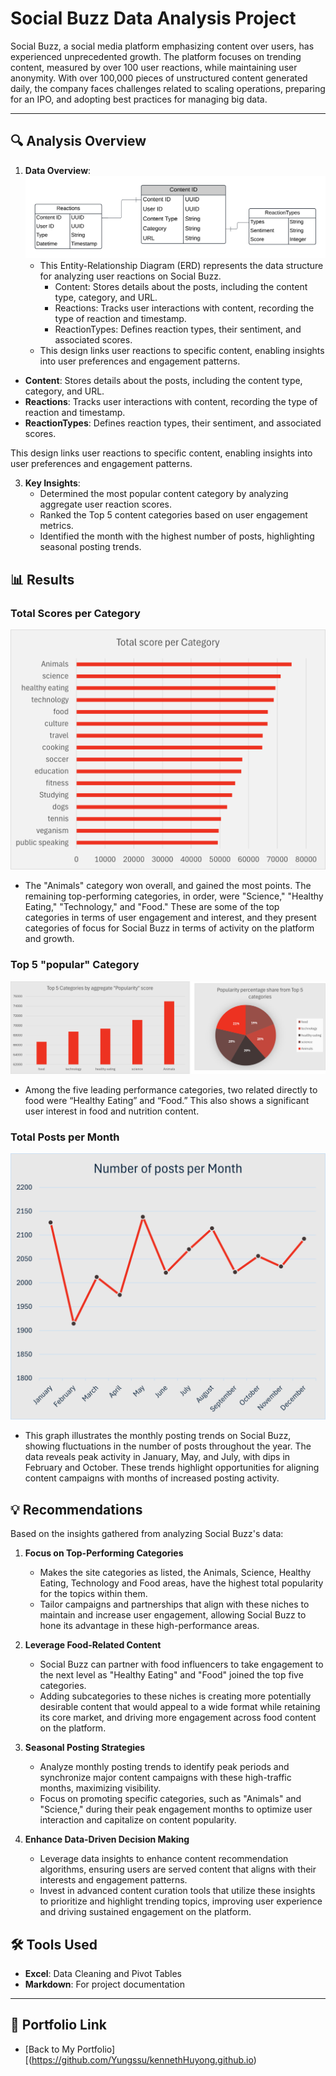# Social Buzz Data Analysis Project

Social Buzz, a social media platform emphasizing content over users, has experienced unprecedented growth. The platform focuses on trending content, measured by over 100 user reactions, while maintaining user anonymity. With over 100,000 pieces of unstructured content generated daily, the company faces challenges related to scaling operations, preparing for an IPO, and adopting best practices for managing big data.

---

## 🔍 Analysis Overview  

1. **Data Overview**:
![Data Overview](https://github.com/Yungssu/ExcelAnalysis/blob/main/SocialBuzzERD.png)
   - This Entity-Relationship Diagram (ERD) represents the data structure for analyzing user reactions on Social Buzz.
      - Content: Stores details about the posts, including the content type, category, and URL.
      - Reactions: Tracks user interactions with content, recording the type of reaction and timestamp.
      - ReactionTypes: Defines reaction types, their sentiment, and associated scores.
   - This design links user reactions to specific content, enabling insights into user preferences and engagement patterns. 

- **Content**: Stores details about the posts, including the content type, category, and URL.  
- **Reactions**: Tracks user interactions with content, recording the type of reaction and timestamp.  
- **ReactionTypes**: Defines reaction types, their sentiment, and associated scores.  

This design links user reactions to specific content, enabling insights into user preferences and engagement patterns.

3. **Key Insights**:
   - Determined the most popular content category by analyzing aggregate user reaction scores.  
   - Ranked the Top 5 content categories based on user engagement metrics.  
   - Identified the month with the highest number of posts, highlighting seasonal posting trends.  

## 📊 Results  

### Total Scores per Category
![Results](https://github.com/Yungssu/ExcelAnalysis/blob/main/SocialBuzzTotalScore.png)
   - The "Animals" category won overall, and gained the most points. The remaining top-performing categories, in order, were "Science," "Healthy Eating," "Technology," and "Food." These are some of the top categories in terms of user engagement and interest, and they present categories of focus for Social Buzz in terms of activity on the platform and growth.

### Top 5 "popular" Category  
![Results](https://github.com/Yungssu/ExcelAnalysis/blob/main/SocialBuzzTop5.png)
   - Among the five leading performance categories, two related directly to food were “Healthy Eating” and “Food.” This also shows a significant user interest in food and nutrition content.
### Total Posts per Month  
![Results](https://github.com/Yungssu/ExcelAnalysis/blob/main/SocialBuzzPostsPerMonth.png)
   - This graph illustrates the monthly posting trends on Social Buzz, showing fluctuations in the number of posts throughout the year. The data reveals peak activity in January, May, and July, with dips in February and October. These trends highlight opportunities for aligning content campaigns with months of increased posting activity.

## 💡 Recommendations

Based on the insights gathered from analyzing Social Buzz's data:

1. **Focus on Top-Performing Categories**  
   - Makes the site categories as listed, the Animals, Science, Healthy Eating, Technology and Food areas, have the highest total popularity for the topics within them.
   - Tailor campaigns and partnerships that align with these niches to maintain and increase user engagement, allowing Social Buzz to hone its advantage in these high-performance areas.

2. **Leverage Food-Related Content**  
   - Social Buzz can partner with food influencers to take engagement to the next level as "Healthy Eating" and "Food" joined the top five categories.
   - Adding subcategories to these niches is creating more potentially desirable content that would appeal to a wide format while retaining its core market, and driving more engagement across food content on the platform.

4. **Seasonal Posting Strategies**  
   - Analyze monthly posting trends to identify peak periods and synchronize major content campaigns with these high-traffic months, maximizing visibility.  
   - Focus on promoting specific categories, such as "Animals" and "Science," during their peak engagement months to optimize user interaction and capitalize on content popularity.

5. **Enhance Data-Driven Decision Making**  
   - Leverage data insights to enhance content recommendation algorithms, ensuring users are served content that aligns with their interests and engagement patterns.  
   - Invest in advanced content curation tools that utilize these insights to prioritize and highlight trending topics, improving user experience and driving sustained engagement on the platform.


## 🛠️ Tools Used  

- **Excel**: Data Cleaning and Pivot Tables  
- **Markdown**: For project documentation  

---

## 🔗 Portfolio Link  
- [Back to My Portfolio][(https://github.com/Yungssu/kennethHuyong.github.io)
